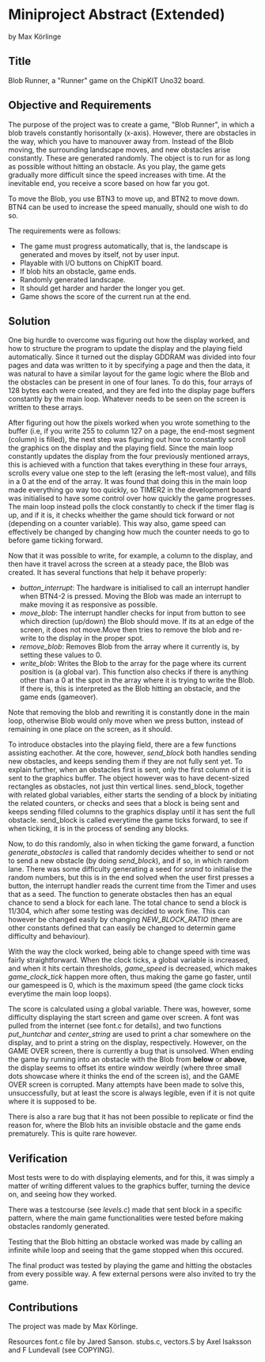 # Miniproject Abstract (Extended)

by Max Körlinge

## Title

Blob Runner, a "Runner" game on the ChipKIT Uno32 board.

## Objective and Requirements

The purpose of the project was to create a game, "Blob Runner", in which a blob travels constantly horisontally (x-axis). However, there are obstacles in the way, which you have to manouver away from. Instead of the Blob moving, the surrounding landscape moves, and new obstacles arise constantly. These are generated randomly. The object is to run for as long as possible without hitting an obstacle. As you play, the game gets gradually more difficult since the speed increases with time. At the inevitable end, you receive a score based on how far you got.

To move the Blob, you use BTN3 to move up, and BTN2 to move down. BTN4 can be used to increase the speed manually, should one wish to do so.

The requirements were as follows:

* The game must progress automatically, that is, the landscape is generated and moves by itself, not by user input.
* Playable with I/O buttons on ChipKIT board.
* If blob hits an obstacle, game ends.
* Randomly generated landscape.
* It should get harder and harder the longer you get.
* Game shows the score of the current run at the end.

## Solution

One big hurdle to overcome was figuring out how the display worked, and how to structure the program to update the display and the playing field automatically. Since it turned out the display GDDRAM was divided into four pages and data was written to it by specifying a page and then the data, it was natural to have a similar layout for the game logic where the Blob and the obstacles can be present in one of four lanes. To do this, four arrays of 128 bytes each were created, and they are fed into the display page buffers constantly by the main loop. Whatever needs to be seen on the screen is written to these arrays. 

After figuring out how the pixels worked when you wrote something to the buffer (i.e, if you write 255 to column 127 on a page, the end-most segment (column) is filled), the next step was figuring out how to constantly scroll the graphics on the display and the playing field. Since the main loop constantly updates the display from the four previously mentioned arrays, this is achieved with a function that takes everything in these four arrays, scrolls every value one step to the left (erasing the left-most value), and fills in a 0 at the end of the array. It was found that doing this in the main loop made everything go way too quickly, so TIMER2 in the development board was initialised to have some control over how quickly the game progresses. The main loop instead polls the clock constantly to check if the timer flag is up, and if it is, it checks wheither the game should tick forward or not (depending on a counter variable). This way also, game speed can effectively be changed by changing how much the counter needs to go to before game ticking forward.

Now that it was possible to write, for example, a column to the display, and then have it travel across the screen at a steady pace, the Blob was created. It has several functions that help it behave properly:

* *button_interrupt*: The hardware is initialised to call an interrupt handler when BTN4-2 is pressed. Moving the Blob was made an interrupt to make moving it as responsive as possible.
* *move_blob*: The interrupt handler checks for input from button to see which direction (up/down) the Blob should move. If its at an edge of the screen, it does not move.Move then tries to remove the blob and re-write to the display in the proper spot.
* *remove_blob*: Removes Blob from the array where it currently is, by setting these values to 0.
* *write_blob*: Writes the Blob to the array for the page where its current position is (a global var). This function also checks if there is anything other than a 0 at the spot in the array where it is trying to write the Blob. If there is, this is interpreted as the Blob hitting an obstacle, and the game ends (gameover).

Note that removing the blob and rewriting it is constantly done in the main loop, otherwise Blob would only move when we press button, instead of remaining in one place on the screen, as it should.

To introduce obstacles into the playing field, there are a few functions assisting eachother. At the core, however, *send_block* both handles sending new obstacles, and keeps sending them if they are not fully sent yet. To explain further, when an obstacles first is sent, only the first column of it is sent to the graphics buffer. The object however was to have decent-sized rectangles as obstacles, not just thin vertical lines. send_block, together with related global variables, either starts the sending of a block by initiating the related counters, or checks and sees that a block is being sent and keeps sending filled columns to the graphics display until it has sent the full obstacle. send_block is called everytime the game ticks forward, to see if when ticking, it is in the process of sending any blocks.

Now, to do this randomly, also in when ticking the game forward, a function *generate_obstacles* is called that randomly decides wheither to send or not to send a new obstacle (by doing *send_block*), and if so, in which random lane. There was some difficulty generating a seed for *srand* to initialise the random numbers, but this is in the end solved when the user first presses a button, the interrupt handler reads the current time from the Timer and uses that as a seed. The function to generate obstacles then has an equal chance to send a block for each lane. The total chance to send a block is 11/304, which after some testing was decided to work fine. This can however be changed easily by changing *NEW_BLOCK_RATIO* (there are other constants defined that can easily be changed to determin game difficulty and behaviour). 

With the way the clock worked, being able to change speed with time was fairly straightforward. When the clock ticks, a global variable is increased, and when it hits certain thresholds, *game_speed* is decreased, which makes *game_clock_tick* happen more often, thus making the game go faster, until our gamespeed is 0, which is the maximum speed (the game clock ticks everytime the main loop loops).

The score is calculated using a global variable. There was, however, some difficulty displaying the start screen and game over screen. A font was pulled from the internet (see font.c for details), and two functions *put_huntchar* and *center_string* are used to print a char somewhere on the display, and to print a string on the display, respectively. However, on the GAME OVER screen, there is currently a bug that is unsolved. When ending the game by running into an obstacle with the Blob from **below** or **above**, the display seems to offset its entire window weirdly (where three small dots showcase where it thinks the end of the screen is), and the GAME OVER screen is corrupted. Many attempts have been made to solve this, unsuccessfully, but at least the score is always legible, even if it is not quite where it is supposed to be.  

There is also a rare bug that it has not been possible to replicate or find the reason for, where the Blob hits an invisible obstacle and the game ends prematurely. This is quite rare however.


## Verification
Most tests were to do with displaying elements, and for this, it was simply a matter of writing different values to the graphics buffer, turning the device on, and seeing how they worked. 

There was a testcourse (see *levels.c*) made that sent block in a specific pattern, where the main game functionalities were tested before making obstacles randomly generated.

Testing that the Blob hitting an obstacle worked was made by calling an infinite while loop and seeing that the game stopped when this occured.

The final product was tested by playing the game and hitting the obstacles from every possible way. A few external persons were also invited to try the game.

## Contributions
The project was made by Max Körlinge. 

Resources font.c file by Jared Sanson. stubs.c, vectors.S by Axel Isaksson and F Lundevall (see COPYING).  
